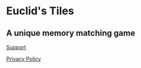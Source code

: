 # Euclid's Tiles

## A unique memory matching game
 
 [Support](mailto:summitwolf@me.com?subject=Euclid's%20Tiles)

 [Privacy Policy](https://www.freeprivacypolicy.com/privacy/view/98b0b05cbce22e7e8c8f79646dc1f055)
